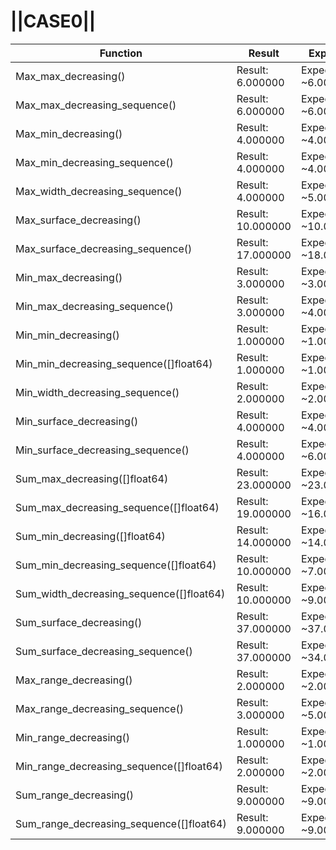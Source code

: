 # ||CASE0||
Function | Result | Expected
---|---|---
|Max_max_decreasing()| Result: 6.000000| Expected: ~6.000000
|Max_max_decreasing_sequence()| Result: 6.000000| Expected: ~6.000000
|Max_min_decreasing()| Result: 4.000000| Expected: ~4.000000
|Max_min_decreasing_sequence()| Result: 4.000000| Expected: ~4.000000
|Max_width_decreasing_sequence()| Result: 4.000000| Expected: ~5.000000
|Max_surface_decreasing()| Result: 10.000000| Expected: ~10.000000
|Max_surface_decreasing_sequence()| Result: 17.000000| Expected: ~18.000000
|Min_max_decreasing()| Result: 3.000000| Expected: ~3.000000
|Min_max_decreasing_sequence()| Result: 3.000000| Expected: ~4.000000
|Min_min_decreasing()| Result: 1.000000| Expected: ~1.000000
|Min_min_decreasing_sequence([]float64)| Result: 1.000000| Expected: ~1.000000
|Min_width_decreasing_sequence()| Result: 2.000000| Expected: ~2.000000
|Min_surface_decreasing()| Result: 4.000000| Expected: ~4.000000
|Min_surface_decreasing_sequence()| Result: 4.000000| Expected: ~6.000000
|Sum_max_decreasing([]float64)| Result: 23.000000| Expected: ~23.000000
|Sum_max_decreasing_sequence([]float64)| Result: 19.000000| Expected: ~16.000000
|Sum_min_decreasing([]float64)| Result: 14.000000| Expected: ~14.000000
|Sum_min_decreasing_sequence([]float64)| Result: 10.000000| Expected: ~7.000000
|Sum_width_decreasing_sequence([]float64)| Result: 10.000000| Expected: ~9.000000
|Sum_surface_decreasing()| Result: 37.000000| Expected: ~37.000000
|Sum_surface_decreasing_sequence()| Result: 37.000000| Expected: ~34.000000
|Max_range_decreasing()| Result: 2.000000| Expected: ~2.000000
|Max_range_decreasing_sequence()| Result: 3.000000| Expected: ~5.000000
|Min_range_decreasing()| Result: 1.000000| Expected: ~1.000000
|Min_range_decreasing_sequence([]float64)| Result: 2.000000| Expected: ~2.000000
|Sum_range_decreasing()| Result: 9.000000| Expected: ~9.000000
|Sum_range_decreasing_sequence([]float64)| Result: 9.000000| Expected: ~9.000000
